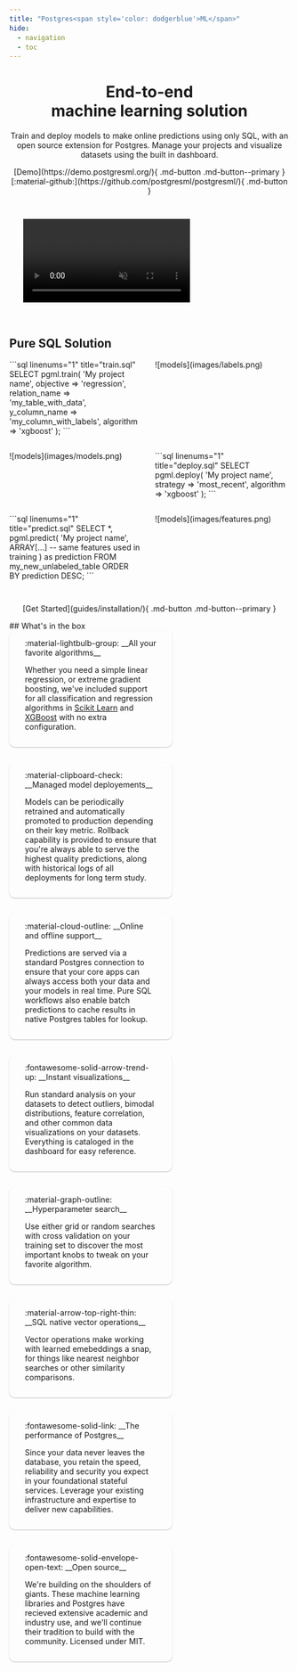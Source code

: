 ```yaml
---
title: "Postgres<span style='color: dodgerblue'>ML</span>"
hide:
  - navigation
  - toc
---
```


<style>
:root {
  --shadow-2: rgba(0,0,0,0.25);
}

.md-typeset h1 {
  font-size: 4em;
  font-weight: 700;
  margin-bottom: -1rem;
  max-width: 80em; 
}

.md-typeset p.subtitle {
  font-weight: 100;
  margin: 2em;
  max-width: 80em; 
}

.md-typeset img {
  margin: 0;
  border-radius: 10px;
}

.md-grid {
  max-width: 100em; 
}

video, img {
  max-width: 90%;
  margin: 2em 5%;
}

.grid {
  display: flex;
  gap: 5%;
  flex-direction: row;
  max-width: 100%;
  flex-wrap: wrap;
}

.grid .card img {
    box-shadow: 0 1px 2px var(--shadow-2);
}
.grid .card {
  width: 47%;
  padding: 1em 2em;
  border-radius: 10px;
  box-shadow: 0 1px 2px var(--shadow-2);
  overflow: auto;
  margin-bottom: 2em;
  transition: transform .2s;
}
.grid .card:hover {
  transform: scale(1.025);
  box-shadow: 1px 2px 4px var(--shadow-2);
}
.bare .card {
  padding: 0;
  border-radius: 0px;
  box-shadow: initial;
}
.bare .card:hover {
  box-shadow: initial;
}
@media only screen and (max-width: 690px) {
  .grid .card { width: 100%; }
  .bare .card:nth-child(3) { order: 4; }
  .bare .card:nth-child(4) { order: 3; }
}
</style>

<h1 align="center">End-to-end<br/>machine learning solution</h1>

<p align="center" class="subtitle">
    Train and deploy models to make online predictions using only SQL, with an open source extension for Postgres. Manage your projects and visualize datasets using the built in dashboard.
</p>

<p align="center" markdown>
  [Demo](https://demo.postgresml.org/){ .md-button .md-button--primary }
  [:material-github:](https://github.com/postgresml/postgresml/){ .md-button }
</p>

<video autoplay loop muted>
  <source src="images/demo.webm" type="video/webm">
  <img src="images/console.png" alt="PostgresML in practice" loading="lazy">
</video>

## Pure SQL Solution

<div class="grid bare" markdown>
  <div class="card" markdown>
```sql linenums="1" title="train.sql"
SELECT pgml.train(
  'My project name', 
  objective => 'regression',
  relation_name => 'my_table_with_data',
  y_column_name => 'my_column_with_labels',
  algorithm => 'xgboost' 
);
```
  </div>


  <div class="card" markdown>
![models](images/labels.png)
  </div>

  <div class="card" markdown>
![models](images/models.png)
  </div>

  <div class="card" markdown>
```sql linenums="1" title="deploy.sql"
SELECT pgml.deploy(
  'My project name', 
  strategy => 'most_recent',
  algorithm => 'xgboost'
);
```
  </div>

  <div class="card" markdown>
```sql linenums="1" title="predict.sql"
SELECT *, pgml.predict(
  'My project name', 
  ARRAY[...] -- same features used in training
  ) as prediction
FROM my_new_unlabeled_table
ORDER BY prediction DESC;
```
  </div>

  <div class="card" markdown>
![models](images/features.png)
  </div>
</div>

<p align="center" markdown>
  [Get Started](guides/installation/){ .md-button .md-button--primary }
</p>
## What's in the box

<div class="grid" markdown>
  <div class="card" markdown>
:material-lightbulb-group:
__All your favorite algorithms__

Whether you need a simple linear regression, or extreme gradient boosting, we've included support for all classification and regression algorithms in [Scikit Learn](https://scikit-learn.org/) and [XGBoost](https://xgboost.readthedocs.io/) with no extra configuration.
  </div>
  <div class="card" markdown>
:material-clipboard-check:
__Managed model deployements__

Models can be periodically retrained and automatically promoted to production depending on their key metric. Rollback capability is provided to ensure that you're always able to serve the highest quality predictions, along with historical logs of all deployments for long term study.
  </div>
  <div class="card" markdown>
:material-cloud-outline:
__Online and offline support__

Predictions are served via a standard Postgres connection to ensure that your core apps can always access both your data and your models in real time. Pure SQL workflows also enable batch predictions to cache results in native Postgres tables for lookup.
  </div>
  <div class="card" markdown>
:fontawesome-solid-arrow-trend-up:
__Instant visualizations__

Run standard analysis on your datasets to detect outliers, bimodal distributions, feature correlation, and other common data visualizations on your datasets. Everything is cataloged in the dashboard for easy reference.
  </div>
  <div class="card" markdown>
:material-graph-outline:
__Hyperparameter search__

Use either grid or random searches with cross validation on your training set to discover the most important knobs to tweak on your favorite algorithm.
  </div>
  <div class="card" markdown>
:material-arrow-top-right-thin:
__SQL native vector operations__

Vector operations make working with learned emebeddings a snap, for things like nearest neighbor searches or other similarity comparisons.
  </div>
  <div class="card" markdown>
:fontawesome-solid-link:
__The performance of Postgres__

Since your data never leaves the database, you retain the speed, reliability and security you expect in your foundational stateful services. Leverage your existing infrastructure and expertise to deliver new capabilities.
  </div>
  <div class="card" markdown>
:fontawesome-solid-envelope-open-text:
__Open source__

We're building on the shoulders of giants. These machine learning libraries and Postgres have recieved extensive academic and industry use, and we'll continue their tradition to build with the community. Licensed under MIT.
  </div>
</div>
